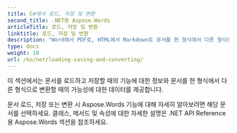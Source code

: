 ```yaml
---
title: C#에서 로드, 저장 및 변환
second_title: .NET용 Aspose.Words
articleTitle: 로드, 저장 및 변환
linktitle: 로드, 저장 및 변환
description: "Word에서 PDF로, HTML에서 Markdown로 문서를 한 형식에서 다른 형식으로 변환하는 방법과 C#를 사용하여 문서를 로드하고 저장하는 방법."
type: docs
weight: 10
url: /ko/net/loading-saving-and-converting/
---
```


이 섹션에서는 문서를 로드하고 저장할 때의 기능에 대한 정보와 문서를 한 형식에서 다른 형식으로 변환할 때의 가능성에 대한 데이터를 제공합니다.

문서 로드, 저장 또는 변환 시 Aspose.Words 기능에 대해 자세히 알아보려면 해당 문서를 선택하세요. 클래스, 메서드 및 속성에 대한 자세한 설명은 .NET API Reference용 Aspose.Words 섹션을 참조하세요.
